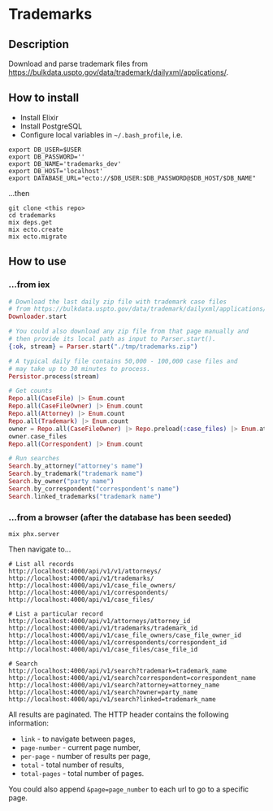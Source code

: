 # Trademarks

## Description

Download and parse trademark files from https://bulkdata.uspto.gov/data/trademark/dailyxml/applications/.

## How to install

- Install Elixir
- Install PostgreSQL
- Configure local variables in `~/.bash_profile`, i.e.
```
export DB_USER=$USER
export DB_PASSWORD=''
export DB_NAME='trademarks_dev'
export DB_HOST='localhost'
export DATABASE_URL="ecto://$DB_USER:$DB_PASSWORD@$DB_HOST/$DB_NAME"
```

...then

```
git clone <this repo>
cd trademarks
mix deps.get
mix ecto.create
mix ecto.migrate
```

## How to use

### ...from iex

```elixir
# Download the last daily zip file with trademark case files
# from https://bulkdata.uspto.gov/data/trademark/dailyxml/applications/
Downloader.start

# You could also download any zip file from that page manually and
# then provide its local path as input to Parser.start().
{:ok, stream} = Parser.start("./tmp/trademarks.zip")

# A typical daily file contains 50,000 - 100,000 case files and
# may take up to 30 minutes to process.
Persistor.process(stream)

# Get counts
Repo.all(CaseFile) |> Enum.count
Repo.all(CaseFileOwner) |> Enum.count
Repo.all(Attorney) |> Enum.count
Repo.all(Trademark) |> Enum.count
owner = Repo.all(CaseFileOwner) |> Repo.preload(:case_files) |> Enum.at(0)
owner.case_files
Repo.all(Correspondent) |> Enum.count

# Run searches
Search.by_attorney("attorney's name")
Search.by_trademark("trademark name")
Search.by_owner("party name")
Search.by_correspondent("correspondent's name")
Search.linked_trademarks("trademark name")
```

### ...from a browser (after the database has been seeded)

```
mix phx.server
```

Then navigate to...

```
# List all records
http://localhost:4000/api/v1/v1/attorneys/
http://localhost:4000/api/v1/trademarks/
http://localhost:4000/api/v1/case_file_owners/
http://localhost:4000/api/v1/correspondents/
http://localhost:4000/api/v1/case_files/

# List a particular record
http://localhost:4000/api/v1/attorneys/attorney_id
http://localhost:4000/api/v1/trademarks/trademark_id
http://localhost:4000/api/v1/case_file_owners/case_file_owner_id
http://localhost:4000/api/v1/correspondents/correspondent_id
http://localhost:4000/api/v1/case_files/case_file_id

# Search
http://localhost:4000/api/v1/search?trademark=trademark_name
http://localhost:4000/api/v1/search?correspondent=correspondent_name
http://localhost:4000/api/v1/search?attorney=attorney_name
http://localhost:4000/api/v1/search?owner=party_name
http://localhost:4000/api/v1/search?linked=trademark_name
```

All results are paginated. The HTTP header contains the following information:

  - `link` - to navigate between pages,
  - `page-number` - current page number,
  - `per-page` - number of results per page,
  - `total` - total number of results,
  - `total-pages` - total number of pages.

You could also append `&page=page_number` to each url to go to a specific page.

